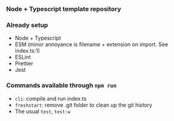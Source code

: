### Node + Typescript template repository

### Already setup
- Node + Typescript
- ESM (minor annoyance is filename + extension on import. See index.ts:1)
- ESLint
- Prettier
- Jest

### Commands available through `npm run`
- `cli`: compile and run index.ts
- `freshstart`: remove .git folder to clean up the git history
- The usual `test`, `test:w`
